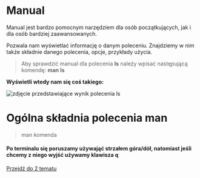 # Manual

Manual jest bardzo pomocnym narzędziem dla osób początkujących, jak i dla osób bardziej zaawansowanych.

Pozwala nam wyświetlać informację o danym poleceniu. Znajdziemy w nim także składnie danego polecenia, opcje, przykłady użycia.

> Aby sprawdzić manual dla polecenia **ls** należy wpisać następującą komendę: **man ls**

**Wyświetli wtedy nam się coś takiego:**

![zdjęcie przedstawiające wynik polecenia ls](http://host.devghost.space/lwsrc/man.png)

# Ogólna składnia polecenia man

> man komenda

#### Po terminalu się poruszamy używająć strzałem góra/dół, natomiast jeśli chcemy z niego wyjść używamy klawisza q
[Przejdź do 2 tematu](/content/r2/t2)